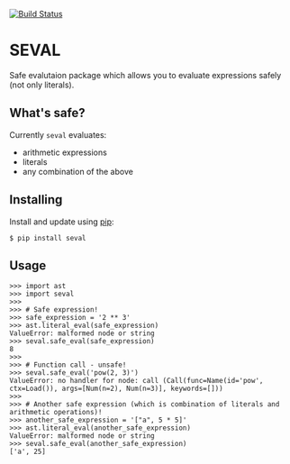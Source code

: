 [![Build Status](https://travis-ci.org/DanielSolomon/seval.svg?branch=master)](https://travis-ci.org/DanielSolomon/seval)

SEVAL
=====

Safe evalutaion package which allows you to evaluate expressions safely (not only literals).

What's safe?
------------

Currently `seval` evaluates:

* arithmetic expressions
* literals
* any combination of the above

Installing
----------
Install and update using [pip](https://pip.pypa.io/en/stable/quickstart/):
```
$ pip install seval
```

Usage
-----
```
>>> import ast
>>> import seval
>>>
>>> # Safe expression!
>>> safe_expression = '2 ** 3'
>>> ast.literal_eval(safe_expression)
ValueError: malformed node or string
>>> seval.safe_eval(safe_expression)
8
>>>
>>> # Function call - unsafe!
>>> seval.safe_eval('pow(2, 3)')
ValueError: no handler for node: call (Call(func=Name(id='pow', ctx=Load()), args=[Num(n=2), Num(n=3)], keywords=[]))
>>>
>>> # Another safe expression (which is combination of literals and arithmetic operations)!
>>> another_safe_expression = '["a", 5 * 5]'
>>> ast.literal_eval(another_safe_expression)
ValueError: malformed node or string
>>> seval.safe_eval(another_safe_expression)
['a', 25]
```